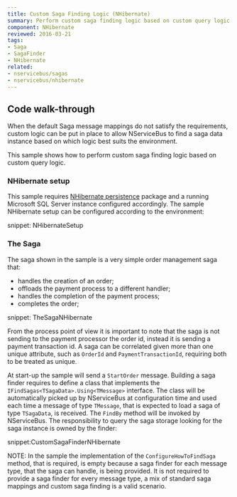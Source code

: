 ```yaml
---
title: Custom Saga Finding Logic (NHibernate)
summary: Perform custom saga finding logic based on custom query logic when the Saga storage is a relational database using NHibernate as the O/RM.
component: NHibernate
reviewed: 2016-03-21
tags:
- Saga
- SagaFinder
- NHibernate
related:
- nservicebus/sagas
- nservicebus/nhibernate
---
```


## Code walk-through

When the default Saga message mappings do not satisfy the requirements, custom logic can be put in place to allow NServiceBus to find a saga data instance based on which logic best suits the  environment.

This sample shows how to perform custom saga finding logic based on custom query logic.


### NHibernate setup

This sample requires [NHibernate persistence](https://www.nuget.org/packages/NServiceBus.NHibernate/) package and a running Microsoft SQL Server instance configured accordingly. The sample NHibernate setup can be configured according to the environment:

snippet: NHibernateSetup


### The Saga

The saga shown in the sample is a very simple order management saga that:

 * handles the creation of an order;
 * offloads the payment process to a different handler;
 * handles the completion of the payment process;
 * completes the order;

snippet: TheSagaNHibernate

From the process point of view it is important to note that the saga is not sending to the payment processor the order id, instead it is sending a payment transaction id. A saga can be correlated given more than one unique attribute, such as `OrderId` and `PaymentTransactionId`, requiring both to be treated as unique.

At start-up the sample will send a `StartOrder` message. Building a saga finder requires to define a class that implements the `IFindSagas<TSagaData>.Using<TMessage>` interface. The class will be automatically picked up by NServiceBus at configuration time and used each time a message of type `TMessage`, that is expected to load a saga of type `TSagaData`, is received. The `FindBy` method will be invoked by NServiceBus. The responsibility to query the saga storage looking for the saga instance is owned by the finder:

snippet:CustomSagaFinderNHibernate

NOTE: In the sample the implementation of the `ConfigureHowToFindSaga` method, that is required, is empty because a saga finder for each message type, that the saga can handle, is being provided. It is not required to provide a saga finder for every message type, a mix of standard saga mappings and custom saga finding is a valid scenario.